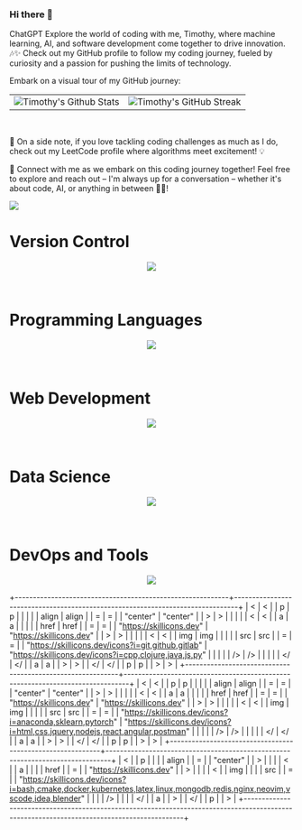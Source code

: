 ### Hi there 👋


ChatGPT
Explore the world of coding with me, Timothy, where machine learning, AI, and software development come together to drive innovation. 🎶✨ Check out my GitHub profile to follow my coding journey, fueled by curiosity and a passion for pushing the limits of technology.

Embark on a visual tour of my GitHub journey:

<table>
  <tr>
    <td><img src="https://github-readme-stats.vercel.app/api?username=timothy-geiger&show_icons=true&theme=tokyonight&hide_border=true&rank_icon=github" alt="Timothy's Github Stats" align="center" valign="middle"></td>
    <td><img src="https://github-readme-streak-stats.herokuapp.com/?user=timothy-geiger&theme=tokyonight&hide_border=true" align="center" valign="middle" alt="Timothy's GitHub Streak"></td>
  </tr>
</table>


<br>


🌟 On a side note, if you love tackling coding challenges as much as I do, check out my LeetCode profile where algorithms meet excitement! 💡


🌟 Connect with me as we embark on this coding journey together! Feel free to explore and reach out – I'm always up for a conversation – whether it's about code, AI, or anything in between 🚀✨!  


<div>
    <img src="https://github-readme-stats.vercel.app/api/top-langs/?username=timothy-geiger&langs_count=8&theme=tokyonight&layout=normal&hide_border=true" align="center"/>
</div>

# Version Control

<p align="center">
  <a href="https://skillicons.dev">
    <img src="https://skillicons.dev/icons?i=git,github,gitlab" />
  </a>
</p>

<br>

# Programming Languages

<p align="center">
  <a href="https://skillicons.dev">
    <img src="https://skillicons.dev/icons?i=cpp,clojure,java,js,py" />
  </a>
</p>

<br>

# Web Development

<p align="center">
  <a href="https://skillicons.dev">
    <img src="https://skillicons.dev/icons?i=html,css,jquery,nodejs,react,angular,postman" />
  </a>
</p>

<br>

# Data Science

<p align="center">
  <a href="https://skillicons.dev">
    <img src="https://skillicons.dev/icons?i=anaconda,sklearn,pytorch" />
  </a>
</p>

<br>

# DevOps and Tools

<p align="center">
  <a href="https://skillicons.dev">
    <img src="https://skillicons.dev/icons?i=bash,cmake,docker,kubernetes,latex,linux,mongodb,redis,nginx,neovim,vscode,idea,blender" />
  </a>
</p>


+-----------------------------------------------------------+-------------------------------------------------------------------------------+
| <                                                         | <                                                                             |
| p                                                         | p                                                                             |
|                                                           |                                                                               |
| align                                                     | align                                                                         |
| =                                                         | =                                                                             |
| "center"                                                  | "center"                                                                      |
| >                                                         | >                                                                             |
|                                                           |                                                                               |
| <                                                         | <                                                                             |
| a                                                         | a                                                                             |
|                                                           |                                                                               |
| href                                                      | href                                                                          |
| =                                                         | =                                                                             |
| "https://skillicons.dev"                                  | "https://skillicons.dev"                                                      |
| >                                                         | >                                                                             |
|                                                           |                                                                               |
| <                                                         | <                                                                             |
| img                                                       | img                                                                           |
|                                                           |                                                                               |
| src                                                       | src                                                                           |
| =                                                         | =                                                                             |
| "https://skillicons.dev/icons?i=git,github,gitlab"        | "https://skillicons.dev/icons?i=cpp,clojure,java,js,py"                       |
|                                                           |                                                                               |
| />                                                        | />                                                                            |
|                                                           |                                                                               |
| </                                                        | </                                                                            |
| a                                                         | a                                                                             |
| >                                                         | >                                                                             |
| </                                                        | </                                                                            |
| p                                                         | p                                                                             |
| >                                                         | >                                                                             |
+-----------------------------------------------------------+-------------------------------------------------------------------------------+
| <                                                         | <                                                                             |
| p                                                         | p                                                                             |
|                                                           |                                                                               |
| align                                                     | align                                                                         |
| =                                                         | =                                                                             |
| "center"                                                  | "center"                                                                      |
| >                                                         | >                                                                             |
|                                                           |                                                                               |
| <                                                         | <                                                                             |
| a                                                         | a                                                                             |
|                                                           |                                                                               |
| href                                                      | href                                                                          |
| =                                                         | =                                                                             |
| "https://skillicons.dev"                                  | "https://skillicons.dev"                                                      |
| >                                                         | >                                                                             |
|                                                           |                                                                               |
| <                                                         | <                                                                             |
| img                                                       | img                                                                           |
|                                                           |                                                                               |
| src                                                       | src                                                                           |
| =                                                         | =                                                                             |
| "https://skillicons.dev/icons?i=anaconda,sklearn,pytorch" | "https://skillicons.dev/icons?i=html,css,jquery,nodejs,react,angular,postman" |
|                                                           |                                                                               |
| />                                                        | />                                                                            |
|                                                           |                                                                               |
| </                                                        | </                                                                            |
| a                                                         | a                                                                             |
| >                                                         | >                                                                             |
| </                                                        | </                                                                            |
| p                                                         | p                                                                             |
| >                                                         | >                                                                             |
+-----------------------------------------------------------+-------------------------------------------------------------------------------+
| <                                                                                                                                         |
| p                                                                                                                                         |
|                                                                                                                                           |
| align                                                                                                                                     |
| =                                                                                                                                         |
| "center"                                                                                                                                  |
| >                                                                                                                                         |
|                                                                                                                                           |
| <                                                                                                                                         |
| a                                                                                                                                         |
|                                                                                                                                           |
| href                                                                                                                                      |
| =                                                                                                                                         |
| "https://skillicons.dev"                                                                                                                  |
| >                                                                                                                                         |
|                                                                                                                                           |
| <                                                                                                                                         |
| img                                                                                                                                       |
|                                                                                                                                           |
| src                                                                                                                                       |
| =                                                                                                                                         |
| "https://skillicons.dev/icons?i=bash,cmake,docker,kubernetes,latex,linux,mongodb,redis,nginx,neovim,vscode,idea,blender"                  |
|                                                                                                                                           |
| />                                                                                                                                        |
|                                                                                                                                           |
| </                                                                                                                                        |
| a                                                                                                                                         |
| >                                                                                                                                         |
| </                                                                                                                                        |
| p                                                                                                                                         |
| >                                                                                                                                         |
+-------------------------------------------------------------------------------------------------------------------------------------------+